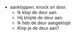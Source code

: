 - aankloppen. knock on door.
  - Ik klop de deur aan.
  - Hij klopte de deur aan.
  - Ik heb de deur aangeklopt
  - Klop je de deur aan?
